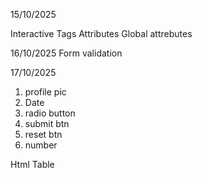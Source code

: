 15/10/2025

Interactive Tags
Attributes
Global attrebutes

16/10/2025
Form validation

17/10/2025
1. profile pic
2. Date
3. radio button
4. submit btn
5. reset btn
6. number

Html Table